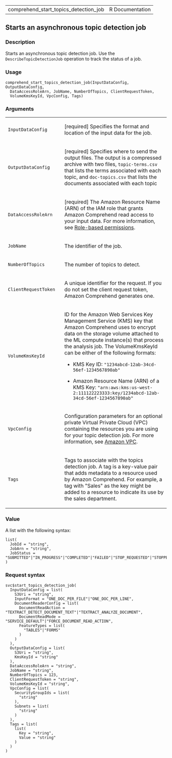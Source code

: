 <table style="width: 100%;">
<tbody>
<tr class="odd">
<td>comprehend_start_topics_detection_job</td>
<td style="text-align: right;">R Documentation</td>
</tr>
</tbody>
</table>

## Starts an asynchronous topic detection job

### Description

Starts an asynchronous topic detection job. Use the
`DescribeTopicDetectionJob` operation to track the status of a job.

### Usage

    comprehend_start_topics_detection_job(InputDataConfig, OutputDataConfig,
      DataAccessRoleArn, JobName, NumberOfTopics, ClientRequestToken,
      VolumeKmsKeyId, VpcConfig, Tags)

### Arguments

<table>
<colgroup>
<col style="width: 35%" />
<col style="width: 65%" />
</colgroup>
<tbody>
<tr class="odd">
<td><code
id="comprehend_start_topics_detection_job_:_InputDataConfig">InputDataConfig</code></td>
<td><p>[required] Specifies the format and location of the input data
for the job.</p></td>
</tr>
<tr class="even">
<td><code
id="comprehend_start_topics_detection_job_:_OutputDataConfig">OutputDataConfig</code></td>
<td><p>[required] Specifies where to send the output files. The output
is a compressed archive with two files, <code>topic-terms.csv</code>
that lists the terms associated with each topic, and
<code>doc-topics.csv</code> that lists the documents associated with
each topic</p></td>
</tr>
<tr class="odd">
<td><code
id="comprehend_start_topics_detection_job_:_DataAccessRoleArn">DataAccessRoleArn</code></td>
<td><p>[required] The Amazon Resource Name (ARN) of the IAM role that
grants Amazon Comprehend read access to your input data. For more
information, see <a
href="https://docs.aws.amazon.com/comprehend/latest/dg/security_iam_id-based-policy-examples.html#auth-role-permissions">Role-based
permissions</a>.</p></td>
</tr>
<tr class="even">
<td><code
id="comprehend_start_topics_detection_job_:_JobName">JobName</code></td>
<td><p>The identifier of the job.</p></td>
</tr>
<tr class="odd">
<td><code
id="comprehend_start_topics_detection_job_:_NumberOfTopics">NumberOfTopics</code></td>
<td><p>The number of topics to detect.</p></td>
</tr>
<tr class="even">
<td><code
id="comprehend_start_topics_detection_job_:_ClientRequestToken">ClientRequestToken</code></td>
<td><p>A unique identifier for the request. If you do not set the client
request token, Amazon Comprehend generates one.</p></td>
</tr>
<tr class="odd">
<td><code
id="comprehend_start_topics_detection_job_:_VolumeKmsKeyId">VolumeKmsKeyId</code></td>
<td><p>ID for the Amazon Web Services Key Management Service (KMS) key
that Amazon Comprehend uses to encrypt data on the storage volume
attached to the ML compute instance(s) that process the analysis job.
The VolumeKmsKeyId can be either of the following formats:</p>
<ul>
<li><p>KMS Key ID:
<code>"1234abcd-12ab-34cd-56ef-1234567890ab"</code></p></li>
<li><p>Amazon Resource Name (ARN) of a KMS Key:
<code>"arn:aws:kms:us-west-2:111122223333:key/1234abcd-12ab-34cd-56ef-1234567890ab"</code></p></li>
</ul></td>
</tr>
<tr class="even">
<td><code
id="comprehend_start_topics_detection_job_:_VpcConfig">VpcConfig</code></td>
<td><p>Configuration parameters for an optional private Virtual Private
Cloud (VPC) containing the resources you are using for your topic
detection job. For more information, see <a
href="https://docs.aws.amazon.com/vpc/latest/userguide/what-is-amazon-vpc.html">Amazon
VPC</a>.</p></td>
</tr>
<tr class="odd">
<td><code
id="comprehend_start_topics_detection_job_:_Tags">Tags</code></td>
<td><p>Tags to associate with the topics detection job. A tag is a
key-value pair that adds metadata to a resource used by Amazon
Comprehend. For example, a tag with "Sales" as the key might be added to
a resource to indicate its use by the sales department.</p></td>
</tr>
</tbody>
</table>

### Value

A list with the following syntax:

    list(
      JobId = "string",
      JobArn = "string",
      JobStatus = "SUBMITTED"|"IN_PROGRESS"|"COMPLETED"|"FAILED"|"STOP_REQUESTED"|"STOPPED"
    )

### Request syntax

    svc$start_topics_detection_job(
      InputDataConfig = list(
        S3Uri = "string",
        InputFormat = "ONE_DOC_PER_FILE"|"ONE_DOC_PER_LINE",
        DocumentReaderConfig = list(
          DocumentReadAction = "TEXTRACT_DETECT_DOCUMENT_TEXT"|"TEXTRACT_ANALYZE_DOCUMENT",
          DocumentReadMode = "SERVICE_DEFAULT"|"FORCE_DOCUMENT_READ_ACTION",
          FeatureTypes = list(
            "TABLES"|"FORMS"
          )
        )
      ),
      OutputDataConfig = list(
        S3Uri = "string",
        KmsKeyId = "string"
      ),
      DataAccessRoleArn = "string",
      JobName = "string",
      NumberOfTopics = 123,
      ClientRequestToken = "string",
      VolumeKmsKeyId = "string",
      VpcConfig = list(
        SecurityGroupIds = list(
          "string"
        ),
        Subnets = list(
          "string"
        )
      ),
      Tags = list(
        list(
          Key = "string",
          Value = "string"
        )
      )
    )

